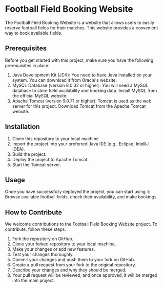 # Football Field Booking Website
The Football Field Booking Website is a website that allows users to easily reserve football fields for their matches. This website provides a convenient way to book available fields.

## Prerequisites
Before you get started with this project, make sure you have the following prerequisites in place:
1. Java Development Kit (JDK): You need to have Java installed on your system. You can download it from Oracle's website.
2. MySQL Database (version 8.0.32 or higher): You will need a MySQL database to store field availability and booking data. Install MySQL from the official MySQL website.
3. Apache Tomcat (version 9.0.71 or higher): Tomcat is used as the web server for this project. Download Tomcat from the Apache Tomcat website.

## Installation
1. Clone this repository to your local machine
2. Import the project into your preferred Java IDE (e.g., Eclipse, IntelliJ IDEA).
3. Build the project.
4. Deploy the project to Apache Tomcat.
5. Start the Tomcat server.

## Usage
Once you have successfully deployed the project, you can start using it:
Browse available football fields, check their availability, and make bookings.

## How to Contribute
We welcome contributions to the Football Field Booking Website project. To contribute, follow these steps:
1. Fork the repository on GitHub.
2. Clone your forked repository to your local machine.
3. Make your changes or add new features.
4. Test your changes thoroughly.
5. Commit your changes and push them to your fork on GitHub.
6. Create a pull request from your fork to the original repository.
7. Describe your changes and why they should be merged.
8. Your pull request will be reviewed, and once approved, it will be merged into the main project.
